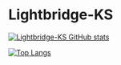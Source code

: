 # Lightbridge-KS


<!-- Github Stats by "https://github.com/anuraghazra/github-readme-stats" -->


<!-- GitHub Stats Card: Start -->
[![Lightbridge-KS GitHub stats](https://github-readme-stats.vercel.app/api?username=Lightbridge-KS&show_icons=true&theme=radical)](https://github.com/Lightbridge-KS/github-readme-stats)
<!-- GitHub Stats Card: End -->

<!-- Github Top Languages Card: Start -->
[![Top Langs](https://github-readme-stats.vercel.app/api/top-langs/?username=Lightbridge-KS&hide=html&layout=compact)](https://github.com/Lightbridge-KS/github-readme-stats)
<!-- Github Top Languages Card: End -->
